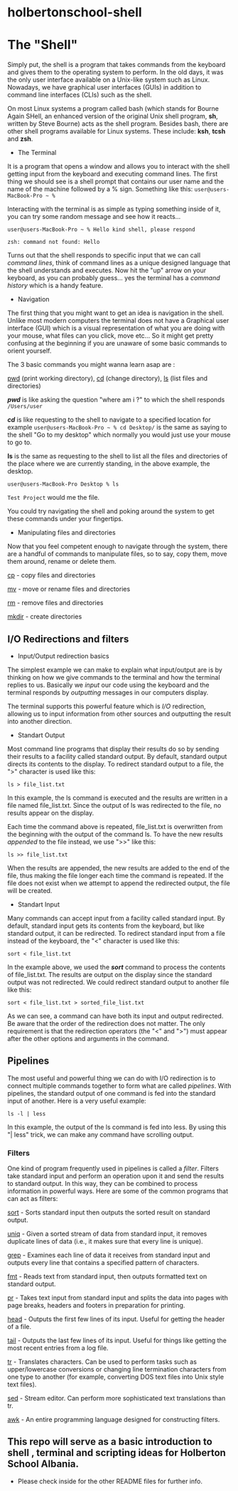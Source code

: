 # holbertonschool-shell
# The "Shell"

Simply put, the shell is a program that takes commands from the keyboard and gives them to the operating system to perform. In the old days, it was the only user interface available on a Unix-like system such as Linux. Nowadays, we have graphical user interfaces (GUIs) in addition to command line interfaces (CLIs) such as the shell.

On most Linux systems a program called bash (which stands for Bourne Again SHell, an enhanced version of the original Unix shell program, **sh**, written by Steve Bourne) acts as the shell program. Besides bash, there are other shell programs available for Linux systems. These include: **ksh**, **tcsh** and **zsh**.

- The Terminal

It is a program that opens a window and allows you to interact with the shell getting input from the keyboard and executing command lines. The first thing we should see is a shell prompt that contains our user name and the name of the machine followed by a % sign. Something like this: ```user@users-MacBook-Pro ~ % ```

Interacting with the terminal is as simple as typing something inside of it, you can try some random message and see how it reacts...

```user@users-MacBook-Pro ~ % Hello kind shell, please respond```

```zsh: command not found: Hello```

Turns out that the shell responds to specific input that we can call *command lines*, think of command lines as a unique designed language that the shell understands and executes.
Now hit the "up" arrow on your keyboard, as you can probably guess... yes the terminal has a *command history* which is a handy feature.

- Navigation

The first thing that you might want to get an idea is navigation in the shell.
Unlike most modern computers the terminal does not have a Graphical user interface (GUI) which is a visual representation of what you are doing with your mouse, what files can you click, move etc... So it might get pretty confusing at the beginning if you are unaware of some basic commands to orient yourself.

The 3 basic commands you might wanna learn asap are :

[pwd](http://linuxcommand.org/lc3_man_pages/pwdh.html) (print working directory), [cd](http://linuxcommand.org/lc3_man_pages/cdh.html) (change directory), [ls](http://linuxcommand.org/lc3_man_pages/ls1.html) (list files and directories)

***pwd*** is like asking the question "where am i ?" to which the shell responds
```/Users/user```

***cd*** is like requesting to the shell to navigate to a specified location
for example ```user@users-MacBook-Pro ~ % cd Desktop/``` is the same as saying to the shell "Go to my desktop" which normally you would just use your mouse to go to.

**ls** is the same as requesting to the shell to list all the files and directories of the place where we are currently standing, in the above example, the desktop.

```user@users-MacBook-Pro Desktop % ls```

```Test Project``` would me the file.

You could try navigating the shell and poking around the system to get these commands under your fingertips.

- Manipulating files and directories

Now that you feel competent enough to navigate through the system, there are a handful of commands to manipulate files, so to say, copy them, move them around, rename or delete them.

[cp](http://linuxcommand.org/lc3_man_pages/cp1.html) - copy files and directories

[mv](http://linuxcommand.org/lc3_man_pages/mv1.html) - move or rename files and directories

[rm](http://linuxcommand.org/lc3_man_pages/rm1.html) - remove files and directories

[mkdir](http://linuxcommand.org/lc3_man_pages/mkdir1.html) - create directories

## I/O Redirections and filters

- Input/Output redirection basics

The simplest example we can make to explain what input/output are is by thinking on how we give commands to the terminal and how the terminal replies to us. Basically we *input* our code using the keyboard and the terminal responds by *outputting* messages in our computers display.

The terminal supports this powerful feature which is *I/O* redirection, allowing us to input information from other sources and outputting the result into another direction.

- Standart Output 

Most command line programs that display their results do so by sending their results to a facility called standard output. By default, standard output directs its contents to the display. To redirect standard output to a file, the ">" character is used like this:

```ls > file_list.txt```

In this example, the ls command is executed and the results are written in a file named file_list.txt. Since the output of ls was redirected to the file, no results appear on the display.

Each time the command above is repeated, file_list.txt is overwritten from the beginning with the output of the command ls. To have the new results *appended* to the file instead, we use ">>" like this:

```ls >> file_list.txt```

When the results are appended, the new results are added to the end of the file, thus making the file longer each time the command is repeated. If the file does not exist when we attempt to append the redirected output, the file will be created.

- Standart Input

Many commands can accept input from a facility called standard input. By default, standard input gets its contents from the keyboard, but like standard output, it can be redirected. To redirect standard input from a file instead of the keyboard, the "<" character is used like this:

```sort < file_list.txt```

In the example above, we used the ***sort*** command to process the contents of file_list.txt. The results are output on the display since the standard output was not redirected. We could redirect standard output to another file like this:

```sort < file_list.txt > sorted_file_list.txt```

As we can see, a command can have both its input and output redirected. Be aware that the order of the redirection does not matter. The only requirement is that the redirection operators (the "<" and ">") must appear after the other options and arguments in the command.

## Pipelines

The most useful and powerful thing we can do with I/O redirection is to connect multiple commands together to form what are called *pipelines*. With pipelines, the standard output of one command is fed into the standard input of another. Here is a very useful example:

```ls -l | less```

In this example, the output of the ls command is fed into less. By using this "| less" trick, we can make any command have scrolling output.


### Filters

One kind of program frequently used in pipelines is called a *filter*. Filters take standard input and perform an operation upon it and send the results to standard output. In this way, they can be combined to process information in powerful ways. Here are some of the common programs that can act as filters:

[sort](http://linuxcommand.org/lc3_man_pages/sort1.html) -	Sorts standard input then outputs the sorted result on standard output.

[uniq](http://linuxcommand.org/lc3_man_pages/uniq1.html) -	Given a sorted stream of data from standard input, it removes duplicate lines of data (i.e., it makes sure that every line is unique).

[grep](http://linuxcommand.org/lc3_man_pages/grep1.html) - Examines each line of data it receives from standard input and outputs every line that contains a specified pattern of characters.

[fmt](http://linuxcommand.org/lc3_man_pages/fmt1.html) - Reads text from standard input, then outputs formatted text on standard output.

[pr](http://linuxcommand.org/lc3_man_pages/pr1.html) - Takes text input from standard input and splits the data into pages with page breaks, headers and footers in preparation for printing.

[head](http://linuxcommand.org/lc3_man_pages/head1.html) - Outputs the first few lines of its input. Useful for getting the header of a file.

[tail](http://linuxcommand.org/lc3_man_pages/tail1.html) - Outputs the last few lines of its input. Useful for things like getting the most recent entries from a log file.

[tr](http://linuxcommand.org/lc3_man_pages/tr1.html) - Translates characters. Can be used to perform tasks such as upper/lowercase conversions or changing line termination characters from one type to another (for example, converting DOS text files into Unix style text files).

[sed](http://linuxcommand.org/lc3_man_pages/sed1.html) - Stream editor. Can perform more sophisticated text translations than tr.

[awk](http://linuxcommand.org/lc3_man_pages/awk1.html) - An entire programming language designed for constructing filters. 
 
## This repo will serve as a basic introduction to shell , terminal and scripting ideas for Holberton School Albania.

- Please check inside for the other README files for further info.
